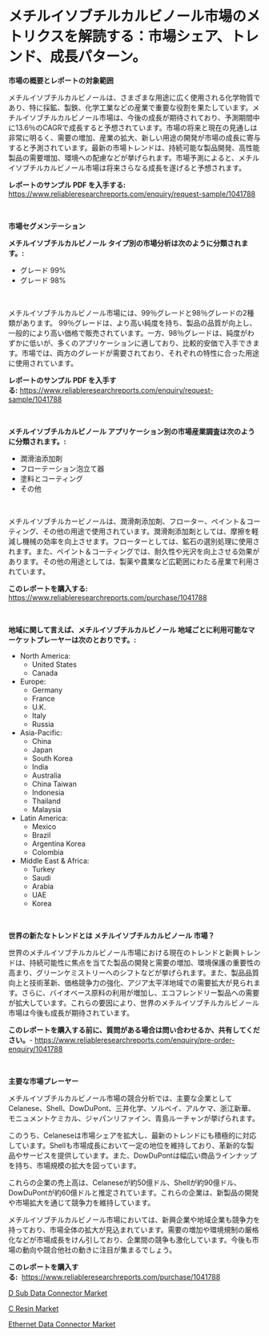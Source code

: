 <p><h1>メチルイソブチルカルビノール市場のメトリクスを解読する：市場シェア、トレンド、成長パターン。</h1></p><p><strong>市場の概要とレポートの対象範囲</strong></p>
<p><p>メチルイソブチルカルビノールは、さまざまな用途に広く使用される化学物質であり、特に採鉱、製鉄、化学工業などの産業で重要な役割を果たしています。メチルイソブチルカルビノール市場は、今後の成長が期待されており、予測期間中に13.6％のCAGRで成長すると予想されています。市場の将来と現在の見通しは非常に明るく、需要の増加、産業の拡大、新しい用途の開発が市場の成長に寄与すると予測されています。最新の市場トレンドは、持続可能な製品開発、高性能製品の需要増加、環境への配慮などが挙げられます。市場予測によると、メチルイソブチルカルビノール市場は将来さらなる成長を遂げると予想されます。</p></p>
<p><strong>レポートのサンプル PDF を入手する:</strong> <a href="https://www.reliableresearchreports.com/enquiry/request-sample/1041788">https://www.reliableresearchreports.com/enquiry/request-sample/1041788</a></p>
<p>&nbsp;</p>
<p><strong>市場セグメンテーション</strong></p>
<p><strong>メチルイソブチルカルビノール タイプ別の市場分析は次のように分類されます。:</strong></p>
<p><ul><li>グレード 99%</li><li>グレード 98%</li></ul></p>
<p>&nbsp;</p>
<p><p>メチルイソブチルカルビノール市場には、99％グレードと98％グレードの2種類があります。 99％グレードは、より高い純度を持ち、製品の品質が向上し、一般的により高い価格で販売されています。一方、98％グレードは、純度がわずかに低いが、多くのアプリケーションに適しており、比較的安価で入手できます。市場では、両方のグレードが需要されており、それぞれの特性に合った用途に使用されています。</p></p>
<p><strong>レポートのサンプル PDF を入手する:</strong>&nbsp;<a href="https://www.reliableresearchreports.com/enquiry/request-sample/1041788">https://www.reliableresearchreports.com/enquiry/request-sample/1041788</a></p>
<p>&nbsp;</p>
<p><strong> メチルイソブチルカルビノール アプリケーション別の市場産業調査は次のように分類されます。:</strong></p>
<p><ul><li>潤滑油添加剤</li><li>フローテーション泡立て器</li><li>塗料とコーティング</li><li>その他</li></ul></p>
<p>&nbsp;</p>
<p><p>メチルイソブチルカービノールは、潤滑剤添加剤、フローター、ペイント＆コーティング、その他の用途で使用されています。潤滑剤添加剤としては、摩擦を軽減し機械の効率を向上させます。フローターとしては、鉱石の選別処理に使用されます。また、ペイント＆コーティングでは、耐久性や光沢を向上させる効果があります。その他の用途としては、製薬や農業など広範囲にわたる産業で利用されています。</p></p>
<p><strong>このレポートを購入する:</strong>&nbsp; <a href="https://www.reliableresearchreports.com/purchase/1041788">https://www.reliableresearchreports.com/purchase/1041788</a></p>
<p>&nbsp;</p>
<p><strong>地域に関して言えば、メチルイソブチルカルビノール 地域ごとに利用可能なマーケットプレーヤーは次のとおりです。:</strong></p>
<p><ul>
    <li>
        North America:
        <ul>
            <li>United States</li>
            <li>Canada</li>
        </ul>
    </li>
    <li>
        Europe:
        <ul>
            <li>Germany</li>
            <li>France</li>
            <li>U.K.</li>
            <li>Italy</li>
            <li>Russia</li>
        </ul>
    </li>
    <li>
        Asia-Pacific:
        <ul>
            <li>China</li>
            <li>Japan</li>
            <li>South Korea</li>
            <li>India</li>
            <li>Australia</li>
            <li>China Taiwan</li>
            <li>Indonesia</li>
            <li>Thailand</li>
            <li>Malaysia</li>
        </ul>
    </li>
    <li>
        Latin America:
        <ul>
            <li>Mexico</li>
            <li>Brazil</li>
            <li>Argentina Korea</li>
            <li>Colombia</li>
        </ul>
    </li>
    <li>
        Middle East & Africa:
        <ul>
            <li>Turkey</li>
            <li>Saudi</li>
            <li>Arabia</li>
            <li>UAE</li>
            <li>Korea</li>
        </ul>
    </li>
    </ul></p>
<p>&nbsp;</p>
<p><strong>世界の新たなトレンドとは メチルイソブチルカルビノール 市場？</strong></p>
<p><p>世界のメチルイソブチルカルビノール市場における現在のトレンドと新興トレンドは、持続可能性に焦点を当てた製品の開発と需要の増加、環境保護の重要性の高まり、グリーンケミストリーへのシフトなどが挙げられます。また、製品品質向上と技術革新、価格競争力の強化、アジア太平洋地域での需要拡大が見られます。さらに、バイオベース原料の利用が増加し、エコフレンドリー製品への需要が拡大しています。これらの要因により、世界のメチルイソブチルカルビノール市場は今後も成長が期待されています。</p></p>
<p><strong>このレポートを購入する前に、質問がある場合は問い合わせるか、共有してください。</strong>- <a href="https://www.reliableresearchreports.com/enquiry/pre-order-enquiry/1041788">https://www.reliableresearchreports.com/enquiry/pre-order-enquiry/1041788</a></p>
<p>&nbsp;</p>
<p><strong>主要な市場プレーヤー</strong></p>
<p><p>メチルイソブチルカルビノール市場の競合分析では、主要な企業としてCelanese、Shell、DowDuPont、三井化学、ソルベイ、アルケマ、浙江新華、モニュメントケミカル、ジャパンリファイン、青島ルーチャンが挙げられます。 </p><p>このうち、Celaneseは市場シェアを拡大し、最新のトレンドにも積極的に対応しています。Shellも市場成長において一定の地位を維持しており、革新的な製品やサービスを提供しています。また、DowDuPontは幅広い商品ラインナップを持ち、市場規模の拡大を図っています。</p><p>これらの企業の売上高は、Celaneseが約50億ドル、Shellが約90億ドル、DowDuPontが約60億ドルと推定されています。これらの企業は、新製品の開発や市場拡大を通じて競争力を維持しています。</p><p>メチルイソブチルカルビノール市場においては、新興企業や地域企業も競争力を持っており、市場全体の拡大が見込まれています。需要の増加や環境規制の厳格化などが市場成長をけん引しており、企業間の競争も激化しています。今後も市場の動向や競合他社の動きに注目が集まるでしょう。</p></p>
<p><strong>このレポートを購入する:</strong>&nbsp;&nbsp;<a href="https://www.reliableresearchreports.com/purchase/1041788">https://www.reliableresearchreports.com/purchase/1041788</a></p>
<p><p><a href="https://github.com/lataunyatinikmelvin59ilbd0dv/Market-Research-Report-List-1/blob/main/d-sub-data-connector-market.md">D Sub Data Connector Market</a></p><p><a href="https://cute-banjo-8ca.notion.site/C-Resin-Market-Research-Report-Reveals-The-Latest-Trends-And-Opportunities-of-this-Market-for-Period-385f10bec3584c2fb3ad2528cd5f50bd">C Resin Market</a></p><p><a href="https://github.com/pgtimber/Market-Research-Report-List-2/blob/main/ethernet-data-connector-market.md">Ethernet Data Connector Market</a></p></p>